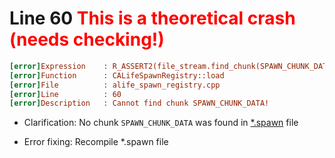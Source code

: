 # Line 60 <font style="color: red">This is a theoretical crash (needs checking!)</font>

```ini
[error]Expression    : R_ASSERT2(file_stream.find_chunk(SPAWN_CHUNK_DATA)
[error]Function      : CALifeSpawnRegistry::load
[error]File          : alife_spawn_registry.cpp
[error]Line          : 60
[error]Description   : Cannot find chunk SPAWN_CHUNK_DATA!
```

- Clarification: No chunk `SPAWN_CHUNK_DATA` was found in [*.spawn](../file-formats/game-levels/spawn.md) file

- Error fixing: Recompile *.spawn file
